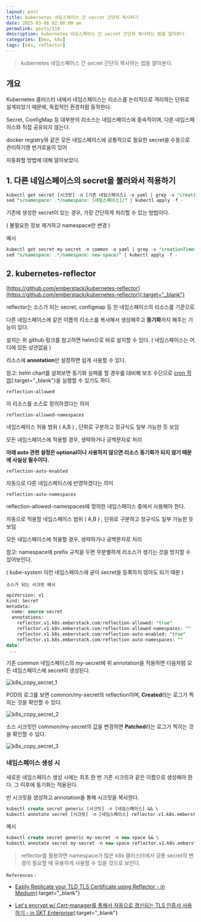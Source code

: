 ```yaml
---
layout: post
title: kubernetes 네임스페이스 간 secret 간단히 복사하기
date: 2025-03-06 02:00:00 am
permalink: posts/118
description: kubernetes 네임스페이스 간 secret 간단히 복사하는 법을 알아본다.
categories: [Dev, k8s]
tags: [k8s, reflector]
---
```


> kubernetes 네임스페이스 간 secret 간단히 복사하는 법을 알아본다.

## 개요

Kubernetes 클러스터 내에서 네임스페이스는 리소스를 논리적으로 격리하는 단위로 설계되었기 때문에, 독립적인 환경처럼 동작한다. 

Secret, ConfigMap 등 대부분의 리소스는 네임스페이스에 종속적이며, 다른 네임스페이스와 직접 공유되지 않는다.

docker registry와 같은 모든 네임스페이스에 공통적으로 필요한 secret을 수동으로 관리하기엔 번거로움이 있어 

자동화할 방법에 대해 알아보았다.

## 1. 다른 네임스페이스의 secret을 불러와서 적용하기

```sql
kubectl get secret [시크릿] -n [기존 네임스페이스] -o yaml | grep -v "creationTimestamp\|resourceVersion\|uid" | \
sed "s/namespace: .*/namespace: [네임스페이스]/" | kubectl apply -f -
```

기존에 생성한 secret이 있는 경우, 가장 간단하게 처리할 수 있는 방법이다.

( 불필요한 정보 제거하고 namespace만 변경 )

예시

```sql
kubectl get secret my-secret -n common -o yaml | grep -v "creationTimestamp\|resourceVersion\|uid" | \ 
sed "s/namespace: .*/namespace: new-space/" | kubectl apply -f -
```

## 2. kubernetes-reflector

[https://github.com/emberstack/kubernetes-reflector](https://github.com/emberstack/kubernetes-reflector){:target="_blank"}

reflector는 소스가 되는 secret, configmap 등 한 네임스페이스의 리소스를 기준으로 

다른 네임스페이스에 같은 이름의 리소스를 복사해서 생성해주고 **동기화**까지 해주는 기능이 있다.

설치는 위 github 링크를 참고하면 helm으로 바로 설치할 수 있다. ( 네임스페이스는 어디에 있든 상관없음 )

리소스에 **annotation**만 설정하면 쉽게 사용할 수 있다.

참고: helm chart를 살펴보면 동기화 실패를 할 경우를 대비해 보조 수단으로 [cron 작업](https://github.com/emberstack/kubernetes-reflector/blob/v9.0.318/src/helm/reflector/values.yaml){:target="_blank"}을 실행할 수 있기도 하다.

`reflection-allowed` 

이 리소스를 소스로 정의하겠다는 의미

`reflection-allowed-namespaces`

네임스페이스 허용 범위 ( A,B ) , 단위로 구분하고 정규식도 일부 가능한 듯 보임 

모든 네임스페이스에 적용할 경우, 생략하거나 공백문자로 처리

**아래 auto 관련 설정은 optional이나 사용하지 않으면 리소스 동기화가 되지 않기 때문에 사실상 필수이다.**

`reflection-auto-enabled`

자동으로 다른 네임스페이스에 반영하겠다는 의미

`reflection-auto-namespaces`

reflection-allowed-namespaces에 정의한 네임스페이스 중에서 사용해야 한다.

자동으로 적용할 네임스페이스 범위 ( A,B ) , 단위로 구분하고 정규식도 일부 가능한 듯 보임 

모든 네임스페이스에 적용할 경우, 생략하거나 공백문자로 처리

참고: namespace에 prefix 규칙을 두면 무분별하게 리소스가 생기는 것을 방지할 수 있어보인다.

( kube-system 이런 네임스페이스에 굳이 secret을 등록하지 않아도 되기 때문 )

`소스가 되는 시크릿 예시`

```sql
apiVersion: v1
kind: Secret
metadata:
  name: source-secret
  annotations:
    reflector.v1.k8s.emberstack.com/reflection-allowed: "true"
    reflector.v1.k8s.emberstack.com/reflection-allowed-namespaces: ""
    reflector.v1.k8s.emberstack.com/reflection-auto-enabled: "true"
    reflector.v1.k8s.emberstack.com/reflection-auto-namespaces: ""
data:
 ...
```

기존 common 네임스페이스의 my-secret에 위 annotation을 적용하면 다음처럼 모든 네임스페이스에 secret이 생성된다.

![k8s_copy_secret_1]({{site.baseurl}}/assets/img/devops/k8s_copy_secret_1.jpg)

POD의 로그를 보면 common/my-secret의 reflection이며, **Created**라는 로그가 찍히는 것을 확인할 수 있다.

![k8s_copy_secret_2]({{site.baseurl}}/assets/img/devops/k8s_copy_secret_2.jpg)

소스 시크릿인 common/my-secret의 값을 변경하면 **Patched**라는 로그가 찍히는 것을 확인할 수 있다.

![k8s_copy_secret_3]({{site.baseurl}}/assets/img/devops/k8s_copy_secret_3.jpg)

### 네임스페이스 생성 시

새로운 네임스페이스 생성 시에는 최초 한 번 기존 시크릿과 같은 이름으로 생성해야 한다. 그 이후에 동기화는 적용된다. 

빈 시크릿을 생성하고 annotation을 통해 시크릿을 복사한다.

```sql
kubectl create secret generic [시크릿] -n [네임스페이스] && \ 
kubectl annotate secret [시크릿] -n [네임스페이스] reflector.v1.k8s.emberstack.com/reflects=[소스 네임스페이스]/[시크릿]
```

예시

```sql
kubectl create secret generic my-secret -n new-space && \ 
kubectl annotate secret my-secret -n new-space reflector.v1.k8s.emberstack.com/reflects=common/my-secret
```

> reflector를 활용하면 namespace가 많은 k8s 클러스터에서 공통 secret의 변경이 필요할 때 유용하게 사용할 수 있을 것으로 보인다.

`References` : 

* [Easily Replicate your TLD TLS Certificate using Reflector - in Medium](https://medium.com/@lior.dux/easily-replicate-your-tld-tls-certificate-using-reflector-e65047dfcc77){:target="_blank"}

* [Let's encrypt w/ Cert-manager를 통해서 자동으로 갱신되는 TLS 인증서 사용하기 - in SKT Enterprise](https://www.sktenterprise.com/bizInsight/blogDetail/dev/11880){:target="_blank"}